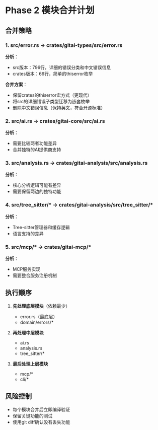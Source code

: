 # Phase 2 模块合并计划

## 合并策略

### 1. src/error.rs → crates/gitai-types/src/error.rs
**分析**：
- src版本：796行，详细的错误分类和中文错误信息
- crates版本：66行，简单的thiserror枚举

**合并方案**：
- 保留crates的thiserror宏方式（更现代）
- 将src的详细错误子类型迁移为嵌套枚举
- 删除中文错误信息（保持英文，符合开源标准）

### 2. src/ai.rs → crates/gitai-core/src/ai.rs
**分析**：
- 需要比较两者功能差异
- 合并独特的AI提供商支持

### 3. src/analysis.rs → crates/gitai-analysis/src/analysis.rs  
**分析**：
- 核心分析逻辑可能有差异
- 需要保留两边的独特功能

### 4. src/tree_sitter/* → crates/gitai-analysis/src/tree_sitter/*
**分析**：
- Tree-sitter管理器和缓存逻辑
- 语言支持的差异

### 5. src/mcp/* → crates/gitai-mcp/*
**分析**：
- MCP服务实现
- 需要整合服务注册机制

## 执行顺序

1. **先处理底层模块**（依赖最少）
   - error.rs（最底层）
   - domain/errors/*

2. **再处理中层模块**
   - ai.rs
   - analysis.rs
   - tree_sitter/*

3. **最后处理上层模块**
   - mcp/*
   - cli/*

## 风险控制

- 每个模块合并后立即编译验证
- 保留关键功能的测试
- 使用git diff确认没有丢失功能
